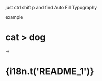 just ctrl shift p and find Auto Fill Typography

example

# <Typography>cat > dog</Typography>

=>

# <Typography>{i18n.t('README_1')}</Typography>
